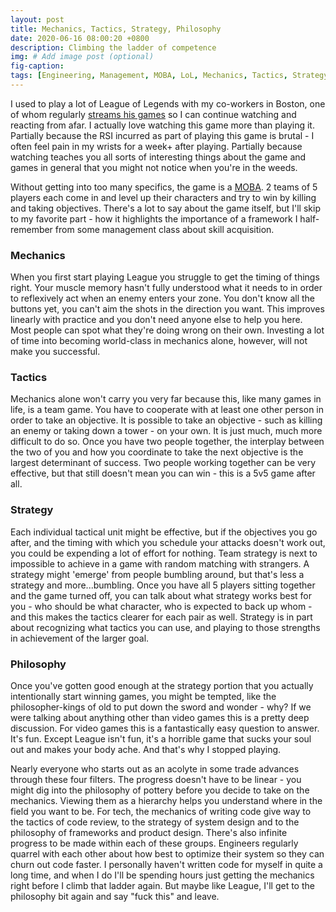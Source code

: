 ```yaml
---
layout: post
title: Mechanics, Tactics, Strategy, Philosophy
date: 2020-06-16 08:00:20 +0800
description: Climbing the ladder of competence
img: # Add image post (optional)
fig-caption: 
tags: [Engineering, Management, MOBA, LoL, Mechanics, Tactics, Strategy, Philosophy]
---
```


I used to play a lot of League of Legends with my co-workers in Boston, one of whom regularly [streams his games](https://www.youtube.com/channel/UCI8iCC016LpN6l4zgRmyTZw) so I can continue watching and reacting from afar. I actually love watching this game more than playing it. Partially because the RSI incurred as part of playing this game is brutal - I often feel pain in my wrists for a week+ after playing. Partially because watching teaches you all sorts of interesting things about the game and games in general that you might not notice when you're in the weeds.

Without getting into too many specifics, the game is a [MOBA](https://en.wikipedia.org/wiki/Multiplayer_online_battle_arena). 2 teams of 5 players each come in and level up their characters and try to win by killing and taking objectives. There's a lot to say about the game itself, but I'll skip to my favorite part - how it highlights the importance of a framework I half-remember from some management class about skill acquisition.

### Mechanics
When you first start playing League you struggle to get the timing of things right. Your muscle memory hasn't fully understood what it needs to in order to reflexively act when an enemy enters your zone. You don't know all the buttons yet, you can't aim the shots in the direction you want. This improves linearly with practice and you don't need anyone else to help you here. Most people can spot what they're doing wrong on their own. Investing a lot of time into becoming world-class in mechanics alone, however, will not make you successful.

### Tactics
Mechanics alone won't carry you very far because this, like many games in life, is a team game. You have to cooperate with at least one other person in order to take an objective. It is possible to take an objective - such as killing an enemy or taking down a tower - on your own. It is just much, much more difficult to do so. Once you have two people together, the interplay between the two of you and how you coordinate to take the next objective is the largest determinant of success. Two people working together can be very effective, but that still doesn't mean you can win - this is a 5v5 game after all.

### Strategy 
Each individual tactical unit might be effective, but if the objectives you go after, and the timing with which you schedule your attacks doesn't work out, you could be expending a lot of effort for nothing. Team strategy is next to impossible to achieve in a game with random matching with strangers. A strategy might 'emerge' from people bumbling around, but that's less a strategy and more...bumbling. Once you have all 5 players sitting together and the game turned off, you can talk about what strategy works best for you - who should be what character, who is expected to back up whom - and this makes the tactics clearer for each pair as well. Strategy is in part about recognizing what tactics you can use, and playing to those strengths in achievement of the larger goal.

### Philosophy 
Once you've gotten good enough at the strategy portion that you actually intentionally start winning games, you might be tempted, like the philosopher-kings of old to put down the sword and wonder - why? If we were talking about anything other than video games this is a pretty deep discussion. For video games this is a fantastically easy question to answer. It's fun. Except League isn't fun, it's a horrible game that sucks your soul out and makes your body ache. And that's why I stopped playing.

Nearly everyone who starts out as an acolyte in some trade advances through these four filters. The progress doesn't have to be linear - you might dig into the philosophy of pottery before you decide to take on the mechanics. Viewing them as a hierarchy helps you understand where in the field you want to be. For tech, the mechanics of writing code give way to the tactics of code review, to the strategy of system design and to the philosophy of frameworks and product design. There's also infinite progress to be made within each of these groups. Engineers regularly quarrel with each other about how best to optimize their system so they can churn out code faster. I personally haven't written code for myself in quite a long time, and when I do I'll be spending hours just getting the mechanics right before I climb that ladder again. But maybe like League, I'll get to the philosophy bit again and say "fuck this" and leave.
